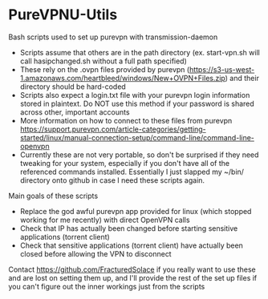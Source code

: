 # PureVPNU-Utils
Bash scripts used to set up purevpn with transmission-daemon

* Scripts assume that others are in the path directory (ex. start-vpn.sh will call hasipchanged.sh without a full path specified)
* These rely on the .ovpn files provided by purevpn (https://s3-us-west-1.amazonaws.com/heartbleed/windows/New+OVPN+Files.zip) and their directory should be hard-coded
* Scripts also expect a login.txt file with your purevpn login information stored in plaintext. Do NOT use this method if your password is shared across other, important accounts
* More information on how to connect to these files from purevpn https://support.purevpn.com/article-categories/getting-started/linux/manual-connection-setup/command-line/command-line-openvpn
* Currently these are not very portable, so don't be surprised if they need tweaking for your system, especially if you don't have all of the referenced commands installed. Essentially I just slapped my ~/bin/ directory onto github in case I need these scripts again.

Main goals of these scripts
* Replace the god awful purevpn app provided for linux (which stopped working for me recently) with direct OpenVPN calls
* Check that IP has actually been changed before starting sensitive applications (torrent client)
* Check that sensitive applications (torrent client) have actually been closed before allowing the VPN to disconnect

Contact https://github.com/FracturedSolace if you really want to use these and are lost on setting them up, and I'll provide the rest of the set up files if you can't figure out the inner workings just from the scripts
